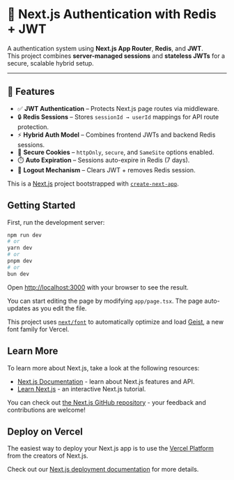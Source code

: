 # 🔐 Next.js Authentication with Redis + JWT

A authentication system using **Next.js App Router**, **Redis**, and **JWT**.  
This project combines **server-managed sessions** and **stateless JWTs** for a secure, scalable hybrid setup.

---

## 🚀 Features

- ✅ **JWT Authentication** – Protects Next.js page routes via middleware.  
- 🔒 **Redis Sessions** – Stores `sessionId → userId` mappings for API route protection.  
- ⚡ **Hybrid Auth Model** – Combines frontend JWTs and backend Redis sessions.  
- 🍪 **Secure Cookies** – `httpOnly`, `secure`, and `SameSite` options enabled.  
- ⏱️ **Auto Expiration** – Sessions auto-expire in Redis (7 days).  
- 🔁 **Logout Mechanism** – Clears JWT + removes Redis session.


This is a [Next.js](https://nextjs.org) project bootstrapped with [`create-next-app`](https://nextjs.org/docs/app/api-reference/cli/create-next-app).

## Getting Started

First, run the development server:

```bash
npm run dev
# or
yarn dev
# or
pnpm dev
# or
bun dev
```

Open [http://localhost:3000](http://localhost:3000) with your browser to see the result.

You can start editing the page by modifying `app/page.tsx`. The page auto-updates as you edit the file.

This project uses [`next/font`](https://nextjs.org/docs/app/building-your-application/optimizing/fonts) to automatically optimize and load [Geist](https://vercel.com/font), a new font family for Vercel.

## Learn More

To learn more about Next.js, take a look at the following resources:

- [Next.js Documentation](https://nextjs.org/docs) - learn about Next.js features and API.
- [Learn Next.js](https://nextjs.org/learn) - an interactive Next.js tutorial.

You can check out [the Next.js GitHub repository](https://github.com/vercel/next.js) - your feedback and contributions are welcome!

## Deploy on Vercel

The easiest way to deploy your Next.js app is to use the [Vercel Platform](https://vercel.com/new?utm_medium=default-template&filter=next.js&utm_source=create-next-app&utm_campaign=create-next-app-readme) from the creators of Next.js.

Check out our [Next.js deployment documentation](https://nextjs.org/docs/app/building-your-application/deploying) for more details.
